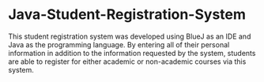 # Java-Student-Registration-System
This student registration system was developed using BlueJ as an IDE and Java as the programming language. By entering all of their personal information in addition to the information requested by the system, students are able to register for either academic or non-academic courses via this system. 
